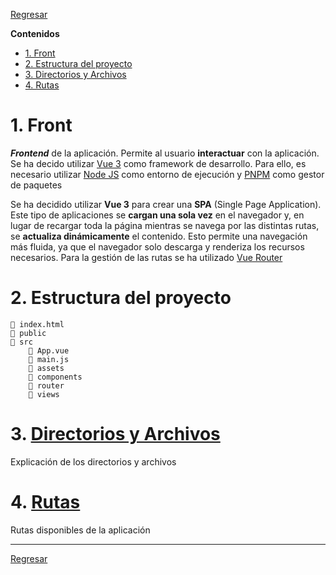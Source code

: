 [Node JS]: https://nodejs.org
[PNPM]: https://pnpm.io/
[Vue 3]: https://vuejs.org/
[Vue Router]: https://router.vuejs.org/


[Regresar](../README.md)

**Contenidos**

- [1. Front](#1-front)
- [2. Estructura del proyecto](#2-estructura-del-proyecto)
- [3. Directorios y Archivos](#3-directorios-y-archivos)
- [4. Rutas](#4-rutas)


# 1. Front
***Frontend*** de la aplicación. Permite al usuario **interactuar** con la aplicación. Se ha decido utilizar [Vue 3] como framework de desarrollo. Para ello, es necesario utilizar [Node JS] como entorno de ejecución y [PNPM] como gestor de paquetes

Se ha decidido utilizar **Vue 3** para crear una **SPA** (Single Page Application). Este tipo de aplicaciones se **cargan una sola vez** en el navegador y, en lugar de recargar toda la página mientras se navega por las distintas rutas, se **actualiza dinámicamente** el contenido. Esto permite una navegación más fluida, ya que el navegador solo descarga y renderiza los recursos necesarios. Para la gestión de las rutas se ha utilizado [Vue Router]


# 2. Estructura del proyecto

```text
📄 index.html
📁 public
📁 src
    📄 App.vue
    📄 main.js
    📁 assets
    📁 components
    📁 router
    📁 views
```


# 3. [Directorios y Archivos](directories-files.md)
Explicación de los directorios y archivos


# 4. [Rutas](routes.md)
Rutas disponibles de la aplicación


---

[Regresar](../README.md)
